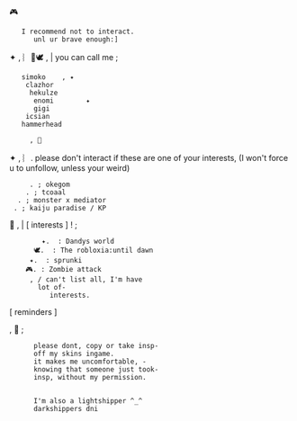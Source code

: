 🎮
    

       I recommend not to interact.
          unl ur brave enough:]


✦  , ︴🌊🕊 , | you can call me ;
        
       simoko    , ✦
        clazhor
         hekulze
          enomi        ✦
          gigi
        icsian
       hammerhead
       
         , 🦈


✦  , ︴.  please don't interact if these are one of your interests, (I won't force u to unfollow, unless your weird)

         . ; okegom
        . ; tcoaal
      . ; monster x mediator
     . ; kaiju paradise / KP

 🫧 , | [ interests ] ! ;

            ✦.  : Dandys world
          🕊.  : The robloxia:until dawn
         ✦.  : sprunki
        🎮. : Zombie attack
         , / can't list all, I'm have
           lot of-
              interests.



 [ reminders ]

 , 🦈 ; 

          please dont, copy or take insp-
          off my skins ingame. 
          it makes me uncomfortable, - 
          knowing that someone just took-
          insp, without my permission. 


          I'm also a lightshipper ^_^
          darkshippers dni
        
 